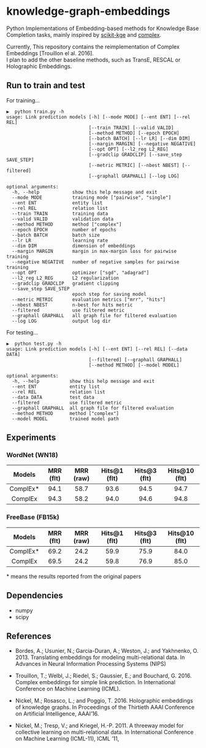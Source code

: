 # knowledge-graph-embeddings

Python Implementations of Embedding-based methods for Knowledge Base Completion tasks, mainly inspired by [scikit-kge](https://github.com/mnick/scikit-kge) and [complex](https://github.com/ttrouill/complex).

Currently, This repository contains the reimplementation of Complex Embeddings [Trouillon el al. 2016].   
I plan to add the other baseline methods, such as TransE, RESCAL or Holographic Embeddings. 

## Run to train and test

For training...

```
▶  python train.py -h
usage: Link prediction models [-h] [--mode MODE] [--ent ENT] [--rel REL]
                              [--train TRAIN] [--valid VALID]
                              [--method METHOD] [--epoch EPOCH]
                              [--batch BATCH] [--lr LR] [--dim DIM]
                              [--margin MARGIN] [--negative NEGATIVE]
                              [--opt OPT] [--l2_reg L2_REG]
                              [--gradclip GRADCLIP] [--save_step SAVE_STEP]
                              [--metric METRIC] [--nbest NBEST] [--filtered]
                              [--graphall GRAPHALL] [--log LOG]

optional arguments:
  -h, --help            show this help message and exit
  --mode MODE           training mode ["pairwise", "single"]
  --ent ENT             entity list
  --rel REL             relation list
  --train TRAIN         training data
  --valid VALID         validation data
  --method METHOD       method ["complex"]
  --epoch EPOCH         number of epochs
  --batch BATCH         batch size
  --lr LR               learning rate
  --dim DIM             dimension of embeddings
  --margin MARGIN       margin in max-margin loss for pairwise training
  --negative NEGATIVE   number of negative samples for pairwise training
  --opt OPT             optimizer ["sgd", "adagrad"]
  --l2_reg L2_REG       L2 regularization
  --gradclip GRADCLIP   gradient clipping
  --save_step SAVE_STEP
                        epoch step for saving model
  --metric METRIC       evaluation metrics ["mrr", "hits"]
  --nbest NBEST         n-best for hits metric
  --filtered            use filtered metric
  --graphall GRAPHALL   all graph file for filtered evaluation
  --log LOG             output log dir
```


For testing...

```
▶  python test.py -h
usage: Link prediction models [-h] [--ent ENT] [--rel REL] [--data DATA]
                              [--filtered] [--graphall GRAPHALL]
                              [--method METHOD] [--model MODEL]

optional arguments:
  -h, --help           show this help message and exit
  --ent ENT            entity list
  --rel REL            relation list
  --data DATA          test data
  --filtered           use filtered metric
  --graphall GRAPHALL  all graph file for filtered evaluation
  --method METHOD      method ["complex"]
  --model MODEL        trained model path
```

## Experiments

### WordNet (WN18)

| Models | MRR (flt) | MRR (raw) | Hits@1 (flt) | Hits@3 (flt) | Hits@10 (flt) |
|:-----------:|:------------:|:------------:|:------------:|:------------:|:------------:|
| ComplEx* | 94.1 | 58.7 | 93.6 | 94.5 | 94.7 |
| ComplEx | 94.3 | 58.2 | 94.0 | 94.6 | 94.8 |

### FreeBase (FB15k)
| Models | MRR (flt) | MRR (raw) | Hits@1 (flt) | Hits@3 (flt) | Hits@10 (flt) |
|:-----------:|:------------:|:------------:|:------------:|:------------:|:------------:|
| ComplEx* | 69.2 | 24.2 | 59.9 | 75.9 | 84.0 |
| ComplEx | 69.5 | 24.2 | 59.8 | 76.9 | 85.0 |

\* means the results reported from the original papers 

## Dependencies
* numpy
* scipy


## References

* Bordes, A.; Usunier, N.; Garcia-Duran, A.; Weston, J.; and Yakhnenko, O. 2013. Translating embeddings for modeling multi-relational data. In Advances in Neural Information Processing Systems (NIPS)

* Trouillon, T.; Welbl, J.; Riedel, S.; Gaussier, E.; and Bouchard, G. 2016. Complex embeddings for simple link prediction. In International Conference on Machine Learning (ICML).

* Nickel, M.; Rosasco, L.; and Poggio, T. 2016. Holographic embeddings of knowledge graphs. In Proceedings of the Thirtieth AAAI Conference on Artificial Intelligence, AAAI’16.

* Nickel, M.; Tresp, V.; and Kriegel, H.-P. 2011. A threeway model for collective learning on multi-relational data. In International Conference on Machine Learning (ICML-11), ICML ’11,
